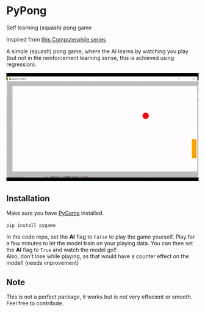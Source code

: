 # PyPong
Self learning (squash) pong game

Inspired from [this Computerphile series](https://www.youtube.com/playlist?list=PLzH6n4zXuckoUWpzSEpQNW6I8rXIzyi8w)

A simple (squash) pong game, where the AI learns by watching you play (but not in the reinforcement learning sense, this is achieved using regression).

<img src="https://github.com/specbug/deeplearning/blob/master/pong/pongAI.gif"/>


## Installation

Make sure you have [PyGame](https://www.pygame.org/) installed.

`pip install pygame`

In the code repo, set the <b>AI</b> flag to `False` to play the game yourself. Play for a few minutes to let the model train on your playing data. You can then set the <b>AI</b> flag to `True` and watch the model go!!  
Also, don't lose while playing, as that would have a counter effect on the model! (needs improvement)

## Note

This is not a perfect package, it works but is not very effecient or smooth. Feel free to contribute.
